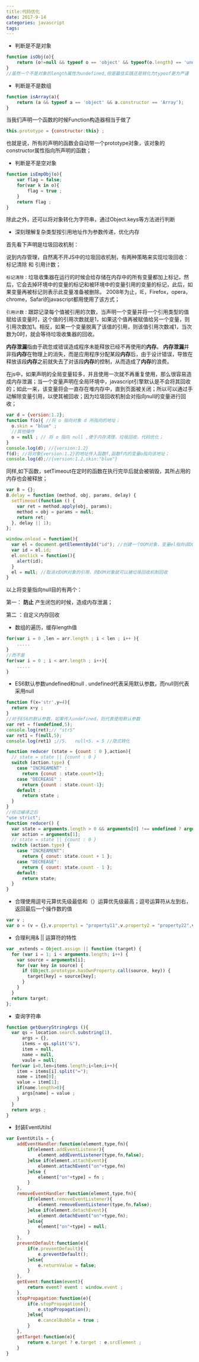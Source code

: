 ```yaml
---
title:代码优化
date: 2017-9-14
categories: javascript
tags: 
---
```


* 判断是不是对象

```javascript
function isObj(o){
    return (o!=null && typeof o == 'object' && typeof(o.length) == 'undefined');
}
//虽然一个不是对象的length属性为undefined,但是最佳实践还是转化为typeof更为严谨
```

* 判断是不是数组

```javascript
function isArray(a){
    return (a && typeof a == 'object' && a.constructor == 'Array');
}
```

当我们声明一个函数的时候Function构造器相当于做了

```javascript
this.prototype = {constructor:this} ;
```

也就是说，所有的声明的函数会自动带一个prototype对象，该对象的constructor属性指向所声明的函数；

* 判断是不是空对象

```javascript
function isEmpObj(o){
    var flag = false;
  	for(var k in o){
        flag = true ;
    }
  	return flag ;
}
```

除此之外，还可以将对象转化为字符串，通过Object.keys等方法进行判断

* 深刻理解复杂类型按引用地址作为参数传递，优化内存

首先看下声明是垃圾回收机制：

说到内存管理，自然离不开JS中的垃圾回收机制，有两种策略来实现垃圾回收：标记清除 和 引用计数；

`标记清除：`垃圾收集器在运行的时候会给存储在内存中的所有变量都加上标记，然后，它会去掉环境中的变量的标记和被环境中的变量引用的变量的标记，此后，如果变量再被标记则表示此变量准备被删除。 2008年为止，IE，Firefox，opera，chrome，Safari的javascript都用使用了该方式；

`引用计数：`跟踪记录每个值被引用的次数，当声明一个变量并将一个引用类型的值赋给该变量时，这个值的引用次数就是1，如果这个值再被赋值给另一个变量，则引用次数加1。相反，如果一个变量脱离了该值的引用，则该值引用次数减1，当次数为0时，就会等待垃圾收集器的回收。

**内存泄漏**指由于疏忽或错误造成程序未能释放已经不再使用的**内存**。 **内存泄漏**并非指**内存**在物理上的消失，而是应用程序分配某段**内存**后，由于设计错误，导致在释放该段**内存**之前就失去了对该段**内存**的控制，从而造成了**内存**的浪费。

在js中，如果声明的全局变量较多，并且使用一次就不再重复使用，那么很容易造成内存泄漏；当一个变量声明在全局环境中，javascript引擎默认是不会将其回收的；如此一来，该变量将会一直存在堆内存中，直到页面被关闭；所以可以通过手动解除变量引用，以使其被回收；因为垃圾回收机制会对指向null的变量进行回收；

```javascript
var d = {version:1.2};
function f(o){ //将 o 指向对象 d 所指向的地址；
  o.skin = "blue" ;
  //其他操作
  o = null ; // 将 o 指向 null ,便于内存清理，垃圾回收，代码优化；
}
console.log(d); //{version:1.2}
f(d); //将对象{version:1.2}的地址传入函数f,函数f内的变量o指向该地址；
console.log(d);//{version:1.2,skin:"blue"}
```

同样,如下函数，setTimeout在定时的函数在执行完毕后就会被销毁，其所占用的内存也会被释放；

```javascript
var B = {};
B.delay = function (method, obj, params, delay) {
  setTimeout(function () {
    var ret = method.apply(obj, params);
    method = obj = params = null;
    return ret;
  }, delay || 1);
};
```

```javascript
window.onload = function(){
  var el = document.getElementById("id"); //创建一个DOM对象，变量el指向该DOM对象的地址，当有引用指向该DOM对象的地址的时候，该DOM对象就不会被垃圾回收机制回收
  var id = el.id; 
  el.onclick = function(){
    alert(id); 
  }
  el = null; //取消对DOM对象的引用，则DOM对象就可以被垃圾回收机制回收
}
```

以上将变量指向null目的有两个：

第一： **防止**  产生闭包的时候，造成内存泄漏；

第二 ：自定义内存回收

* 数组的遍历，缓存length值

```javascript
for(var i = 0 ,len = arr.length ; i < len ; i++ ){
    .....
}
//而不是
for(var i = 0 ; i < arr.length ; i++){
    .....
}
```

* ES6默认参数undefined和null .    undefined代表采用默认参数，而null则代表采用null

```javascript
function f(x='str',y=4){
  return x+y ;
}
//对于ES6的默认参数，如果传入undefined，则代表使用默认参数
var ret = f(undefined,5);
console.log(ret);// "str5"
var ret1 = f(null,5);
console.log(ret1) ;//5.   null+5. = 5 //隐式转化
```

```javascript
function reducer (state = {count : 0 },action){
  // state = state || {count : 0 }
  switch (action.type) {
    case "INCREAMENT" :
      return {conut : state.count+1};
    case "DECREASE" :
      return {count : state.count-1};
    default :
      return state ;
  }
}
//经过编译之后
"use strict";
function reducer() {
  var state = arguments.length > 0 && arguments[0] !== undefined ? arguments[0] : { count: 0 };
  var action = arguments[1];
  // state = state || {count : 0 }
  switch (action.type) {
    case "INCREAMENT":
      return { conut: state.count + 1 };
    case "DECREASE":
      return { count: state.count - 1 };
    default:
      return state;
  }
}

```

* 合理使用逗号元算优先级最低和（）运算优先级最高；逗号运算符从左到右，返回最后一个操作数的值

```javascript
var v ;
var o = (v = {},v.property1 = "property11",v.property2 = "property22",v )
```

* 合理利用& || 运算符的特性

```javascript
var _extends = Object.assign || function (target) {
  for (var i = 1; i < arguments.length; i++) {
    var source = arguments[i];
    for (var key in source) {
      if (Object.prototype.hasOwnProperty.call(source, key)) {
        target[key] = source[key];
      }
    }
  }
  return target;
};
```

* 查询字符串

```javascript
function getQueryStringArgs (){
  var qs = location.search.substring(1),
      args = {},
      items = qs.split("&"),
      item = null,
      name = null,
      vaule = null;
  for(var i=0,len=items.length;i<len;i++){
    item = items[i].split("=");
    name = item[0];
    value = item[1];
    if(name.length>0){
      args[name] = value ;
    }
  }
  return args ;
}
```

* 封装EventUtilsl

```javascript
var EventUtils = {
    addEventHandler:function(element,type,fn){
        if(element.addEventListener){
            element.addEventListener(type,fn,false);
        }else if(element.attachEvent){
            element.attachEvent("on"+type,fn)
        }else {
            element["on"+type] = fn ;
        }
    },
    removeEventHandler:function(element,type,fn){
        if(element.removeEventListener){
            element.removeEventListener(type,fn,false);
        }else if(element.detachEvent){
            element.detachEvent("on"+type,fn);
        }else{
            element["on"+type] = null;
        }
    },
    preventDefault:function(e){
        if(e.preventDefault){
            e.preventDefault();
        }else{
            e.returnValue = false;
        }
    },
    getEvent:function(event){
        return event? event : window.event ;
    },
    stopPropagation:function(e){
        if(e.stopPropagation){
            e.stopPropagation();
        }else{
            e.cancelBubble = true ;
        }
    },
    getTarget:function(e){
        return e.target ? e.target : e.srcElement ;
    }
}
```

